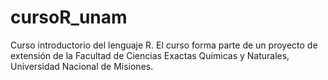 # cursoR_unam
Curso introductorio del lenguaje R. El curso forma parte de un proyecto de extensión de la Facultad de Ciencias Exactas Químicas y Naturales, Universidad Nacional de Misiones.
